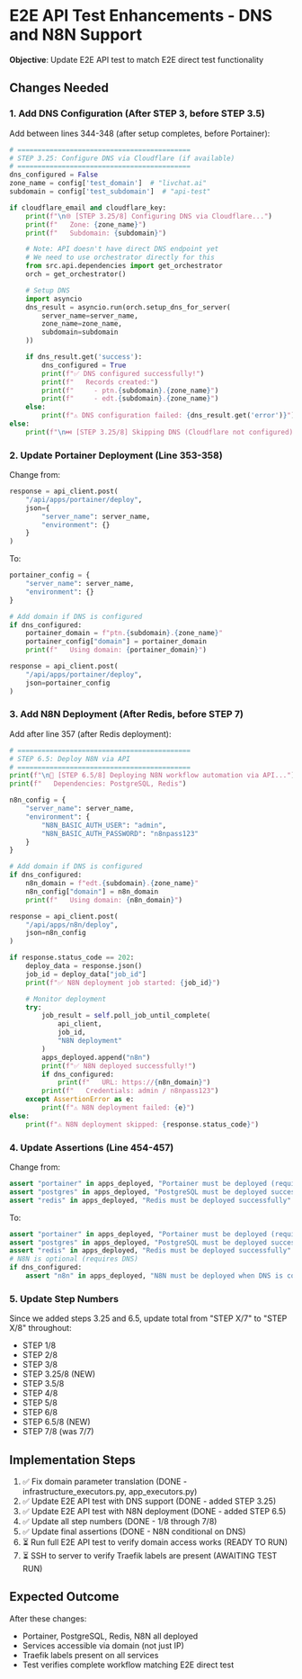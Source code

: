 # E2E API Test Enhancements - DNS and N8N Support

**Objective**: Update E2E API test to match E2E direct test functionality

## Changes Needed

### 1. Add DNS Configuration (After STEP 3, before STEP 3.5)

Add between lines 344-348 (after setup completes, before Portainer):

```python
# ===========================================
# STEP 3.25: Configure DNS via Cloudflare (if available)
# ===========================================
dns_configured = False
zone_name = config['test_domain']  # "livchat.ai"
subdomain = config['test_subdomain']  # "api-test"

if cloudflare_email and cloudflare_key:
    print(f"\n🌐 [STEP 3.25/8] Configuring DNS via Cloudflare...")
    print(f"   Zone: {zone_name}")
    print(f"   Subdomain: {subdomain}")

    # Note: API doesn't have direct DNS endpoint yet
    # We need to use orchestrator directly for this
    from src.api.dependencies import get_orchestrator
    orch = get_orchestrator()

    # Setup DNS
    import asyncio
    dns_result = asyncio.run(orch.setup_dns_for_server(
        server_name=server_name,
        zone_name=zone_name,
        subdomain=subdomain
    ))

    if dns_result.get('success'):
        dns_configured = True
        print(f"✅ DNS configured successfully!")
        print(f"   Records created:")
        print(f"     - ptn.{subdomain}.{zone_name}")
        print(f"     - edt.{subdomain}.{zone_name}")
    else:
        print(f"⚠️ DNS configuration failed: {dns_result.get('error')}")
else:
    print(f"\n⏭️ [STEP 3.25/8] Skipping DNS (Cloudflare not configured)")
```

### 2. Update Portainer Deployment (Line 353-358)

Change from:
```python
response = api_client.post(
    "/api/apps/portainer/deploy",
    json={
        "server_name": server_name,
        "environment": {}
    }
)
```

To:
```python
portainer_config = {
    "server_name": server_name,
    "environment": {}
}

# Add domain if DNS is configured
if dns_configured:
    portainer_domain = f"ptn.{subdomain}.{zone_name}"
    portainer_config["domain"] = portainer_domain
    print(f"   Using domain: {portainer_domain}")

response = api_client.post(
    "/api/apps/portainer/deploy",
    json=portainer_config
)
```

### 3. Add N8N Deployment (After Redis, before STEP 7)

Add after line 357 (after Redis deployment):

```python
# ===========================================
# STEP 6.5: Deploy N8N via API
# ===========================================
print(f"\n🔄 [STEP 6.5/8] Deploying N8N workflow automation via API...")
print(f"   Dependencies: PostgreSQL, Redis")

n8n_config = {
    "server_name": server_name,
    "environment": {
        "N8N_BASIC_AUTH_USER": "admin",
        "N8N_BASIC_AUTH_PASSWORD": "n8npass123"
    }
}

# Add domain if DNS is configured
if dns_configured:
    n8n_domain = f"edt.{subdomain}.{zone_name}"
    n8n_config["domain"] = n8n_domain
    print(f"   Using domain: {n8n_domain}")

response = api_client.post(
    "/api/apps/n8n/deploy",
    json=n8n_config
)

if response.status_code == 202:
    deploy_data = response.json()
    job_id = deploy_data["job_id"]
    print(f"✅ N8N deployment job started: {job_id}")

    # Monitor deployment
    try:
        job_result = self.poll_job_until_complete(
            api_client,
            job_id,
            "N8N deployment"
        )
        apps_deployed.append("n8n")
        print(f"✅ N8N deployed successfully!")
        if dns_configured:
            print(f"   URL: https://{n8n_domain}")
        print(f"   Credentials: admin / n8npass123")
    except AssertionError as e:
        print(f"⚠️ N8N deployment failed: {e}")
else:
    print(f"⚠️ N8N deployment skipped: {response.status_code}")
```

### 4. Update Assertions (Line 454-457)

Change from:
```python
assert "portainer" in apps_deployed, "Portainer must be deployed (required for app deployments)"
assert "postgres" in apps_deployed, "PostgreSQL must be deployed successfully"
assert "redis" in apps_deployed, "Redis must be deployed successfully"
```

To:
```python
assert "portainer" in apps_deployed, "Portainer must be deployed (required for app deployments)"
assert "postgres" in apps_deployed, "PostgreSQL must be deployed successfully"
assert "redis" in apps_deployed, "Redis must be deployed successfully"
# N8N is optional (requires DNS)
if dns_configured:
    assert "n8n" in apps_deployed, "N8N must be deployed when DNS is configured"
```

### 5. Update Step Numbers

Since we added steps 3.25 and 6.5, update total from "STEP X/7" to "STEP X/8" throughout:
- STEP 1/8
- STEP 2/8
- STEP 3/8
- STEP 3.25/8 (NEW)
- STEP 3.5/8
- STEP 4/8
- STEP 5/8
- STEP 6/8
- STEP 6.5/8 (NEW)
- STEP 7/8 (was 7/7)

## Implementation Steps

1. ✅ Fix domain parameter translation (DONE - infrastructure_executors.py, app_executors.py)
2. ✅ Update E2E API test with DNS support (DONE - added STEP 3.25)
3. ✅ Update E2E API test with N8N deployment (DONE - added STEP 6.5)
4. ✅ Update all step numbers (DONE - 1/8 through 7/8)
5. ✅ Update final assertions (DONE - N8N conditional on DNS)
6. ⏳ Run full E2E API test to verify domain access works (READY TO RUN)
7. ⏳ SSH to server to verify Traefik labels are present (AWAITING TEST RUN)

## Expected Outcome

After these changes:
- Portainer, PostgreSQL, Redis, N8N all deployed
- Services accessible via domain (not just IP)
- Traefik labels present on all services
- Test verifies complete workflow matching E2E direct test
